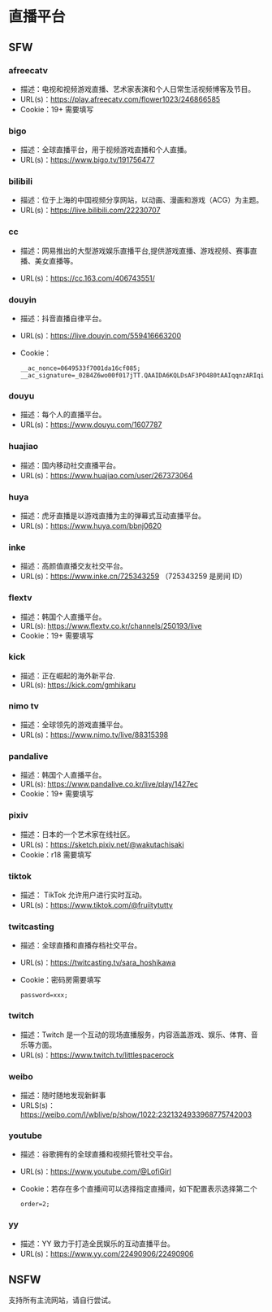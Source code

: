 # 直播平台

## SFW

### afreecatv

- 描述：电视和视频游戏直播、艺术家表演和个人日常生活视频博客及节目。
- URL(s)：https://play.afreecatv.com/flower1023/246866585
- Cookie：19+ 需要填写

### bigo

- 描述：全球直播平台，用于视频游戏直播和个人直播。
- URL(s)：https://www.bigo.tv/191756477

### bilibili

- 描述：位于上海的中国视频分享网站，以动画、漫画和游戏（ACG）为主题。
- URL(s)：https://live.bilibili.com/22230707

### cc

- 描述：网易推出的大型游戏娱乐直播平台,提供游戏直播、游戏视频、赛事直播、美女直播等。

- URL(s)：https://cc.163.com/406743551/

### douyin

- 描述：抖音直播自律平台。

- URL(s)：https://live.douyin.com/559416663200

- Cookie：

  ```
  __ac_nonce=0649533f7001da16cf085; __ac_signature=_02B4Z6wo00f017jTT.QAAIDA6KQLDsAF3PO480tAAIqqnzARIqih9MSxHN77OzLal66fvCb8ZvDa0CJa2lWECc5ZxytADPq2bmK6MIdweo9ELlYjlzYkBwBvvcodo395ANMMlyA6J0mW0Hz3b5;
  ```

### douyu

- 描述：每个人的直播平台。
- URL(s)：https://www.douyu.com/1607787

### huajiao

- 描述：国内移动社交直播平台。
- URL(s)：https://www.huajiao.com/user/267373064

### huya

- 描述：虎牙直播是以游戏直播为主的弹幕式互动直播平台。
- URL(s)：https://www.huya.com/bbnj0620

### inke

- 描述：高颜值直播交友社交平台。
- URL(s)：https://www.inke.cn/725343259 （725343259 是房间 ID）

### flextv

- 描述：韩国个人直播平台。
- URL(s): https://www.flextv.co.kr/channels/250193/live
- Cookie：19+ 需要填写

### kick

- 描述：正在崛起的海外新平台.
- URL(s): https://kick.com/gmhikaru

### nimo tv

- 描述：全球领先的游戏直播平台。
- URL(s)：https://www.nimo.tv/live/88315398

### pandalive

- 描述：韩国个人直播平台。
- URL(s): https://www.pandalive.co.kr/live/play/1427ec
- Cookie：19+ 需要填写

### pixiv

- 描述：日本的一个艺术家在线社区。
- URL(s)：https://sketch.pixiv.net/@wakutachisaki
- Cookie：r18 需要填写

### tiktok

- 描述： TikTok 允许用户进行实时互动。
- URL(s)：https://www.tiktok.com/@fruiitytutty

### twitcasting

- 描述：全球直播和直播存档社交平台。
- URL(s)：https://twitcasting.tv/sara_hoshikawa
- Cookie：密码房需要填写

  ```
  password=xxx;
  ```

### twitch

- 描述：Twitch 是一个互动的现场直播服务，内容涵盖游戏、娱乐、体育、音乐等方面。
- URL(s)：https://www.twitch.tv/littlespacerock

### weibo

- 描述：随时随地发现新鲜事
- URLS(s)：https://weibo.com/l/wblive/p/show/1022:2321324933968775742003

### youtube

- 描述：谷歌拥有的全球直播和视频托管社交平台。
- URL(s)：https://www.youtube.com/@LofiGirl
- Cookie：若存在多个直播间可以选择指定直播间，如下配置表示选择第二个

  ```
  order=2;
  ```

### yy

- 描述：YY 致力于打造全民娱乐的互动直播平台。
- URL(s)：https://www.yy.com/22490906/22490906

## NSFW

支持所有主流网站，请自行尝试。
